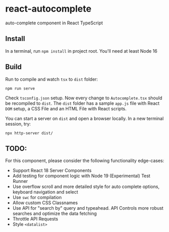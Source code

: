 # react-autocomplete

auto-complete component in React TypeScript

## Install

In a terminal, run `npm install` in project root. You'll need at least Node 16

## Build

Run to compile and watch `tsx` to `dist` folder:

```
npm run serve
```

Check `tsconfig.json` setup. Now every change to `Autocomplete.tsx` should be recompiled to `dist`. The `dist` folder has a sample `app.js` file with React `DOM` setup, a CSS File and an HTML File with React scripts.

You can start a server on `dist` and open a browser locally. In a new terminal session, try:

```
npx http-server dist/
```

## TODO:

For this component, please consider the following functionality edge-cases:

- Support React 18 Server Components
- Add testing for component logic with Node 19 (Experimental) Test Runner
- Use overflow scroll and more detailed style for auto complete options, keyboard navigation and select
- Use `swc` for compilation
- Allow custom CSS Classnames
- Use API for "search by" query and typeahead. API Controls more robust searches and optimize the data fetching
- Throttle API Requests
- Style `<datalist>`
